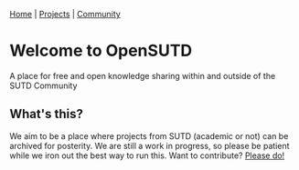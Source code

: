 [Home](https://opensutd.github.io/) | [Projects](https://github.com/OpenSUTD/awesome-sutd) | [Community](https://github.com/OpenSUTD/community)

# Welcome to OpenSUTD
A place for free and open knowledge sharing within and outside of the SUTD Community

## What's this?

We aim to be a place where projects from SUTD (academic or not) can be archived for posterity. We are still a work in progress, so please be patient while we iron out the best way to run this. Want to contribute? [Please do!](https://github.com/OpenSUTD/community)